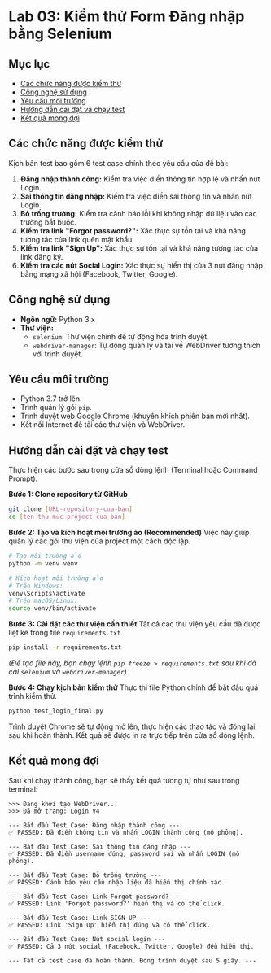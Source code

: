 # Lab 03: Kiểm thử Form Đăng nhập bằng Selenium

## Mục lục
- [Các chức năng được kiểm thử](#các-chức-năng-được-kiểm-thử)
- [Công nghệ sử dụng](#công-nghệ-sử-dụng)
- [Yêu cầu môi trường](#yêu-cầu-môi-trường)
- [Hướng dẫn cài đặt và chạy test](#hướng-dẫn-cài-đặt-và-chạy-test)
- [Kết quả mong đợi](#kết-quả-mong-đợi)

## Các chức năng được kiểm thử
Kịch bản test bao gồm 6 test case chính theo yêu cầu của đề bài:
1.  **Đăng nhập thành công:** Kiểm tra việc điền thông tin hợp lệ và nhấn nút Login.
2.  **Sai thông tin đăng nhập:** Kiểm tra việc điền sai thông tin và nhấn nút Login.
3.  **Bỏ trống trường:** Kiểm tra cảnh báo lỗi khi không nhập dữ liệu vào các trường bắt buộc.
4.  **Kiểm tra link "Forgot password?":** Xác thực sự tồn tại và khả năng tương tác của link quên mật khẩu.
5.  **Kiểm tra link "Sign Up":** Xác thực sự tồn tại và khả năng tương tác của link đăng ký.
6.  **Kiểm tra các nút Social Login:** Xác thực sự hiển thị của 3 nút đăng nhập bằng mạng xã hội (Facebook, Twitter, Google).

## Công nghệ sử dụng
*   **Ngôn ngữ:** Python 3.x
*   **Thư viện:**
    *   `selenium`: Thư viện chính để tự động hóa trình duyệt.
    *   `webdriver-manager`: Tự động quản lý và tải về WebDriver tương thích với trình duyệt.

## Yêu cầu môi trường
-   Python 3.7 trở lên.
-   Trình quản lý gói `pip`.
-   Trình duyệt web Google Chrome (khuyến khích phiên bản mới nhất).
-   Kết nối Internet để tải các thư viện và WebDriver.

## Hướng dẫn cài đặt và chạy test

Thực hiện các bước sau trong cửa sổ dòng lệnh (Terminal hoặc Command Prompt).

**Bước 1: Clone repository từ GitHub**
```bash
git clone [URL-repository-cua-ban]
cd [ten-thu-muc-project-cua-ban]
```

**Bước 2: Tạo và kích hoạt môi trường ảo (Recommended)**
Việc này giúp quản lý các gói thư viện của project một cách độc lập.
```bash
# Tạo môi trường ảo
python -m venv venv

# Kích hoạt môi trường ảo
# Trên Windows:
venv\Scripts\activate
# Trên macOS/Linux:
source venv/bin/activate
```

**Bước 3: Cài đặt các thư viện cần thiết**
Tất cả các thư viện yêu cầu đã được liệt kê trong file `requirements.txt`.
```bash
pip install -r requirements.txt
```
*(Để tạo file này, bạn chạy lệnh `pip freeze > requirements.txt` sau khi đã cài `selenium` và `webdriver-manager`)*

**Bước 4: Chạy kịch bản kiểm thử**
Thực thi file Python chính để bắt đầu quá trình kiểm thử.
```bash
python test_login_final.py
```
Trình duyệt Chrome sẽ tự động mở lên, thực hiện các thao tác và đóng lại sau khi hoàn thành. Kết quả sẽ được in ra trực tiếp trên cửa sổ dòng lệnh.

## Kết quả mong đợi
Sau khi chạy thành công, bạn sẽ thấy kết quả tương tự như sau trong terminal:
```
>>> Đang khởi tạo WebDriver...
>>> Đã mở trang: Login V4

--- Bắt đầu Test Case: Đăng nhập thành công ---
✅ PASSED: Đã điền thông tin và nhấn LOGIN thành công (mô phỏng).

--- Bắt đầu Test Case: Sai thông tin đăng nhập ---
✅ PASSED: Đã điền username đúng, password sai và nhấn LOGIN (mô phỏng).

--- Bắt đầu Test Case: Bỏ trống trường ---
✅ PASSED: Cảnh báo yêu cầu nhập liệu đã hiển thị chính xác.

--- Bắt đầu Test Case: Link Forgot password? ---
✅ PASSED: Link 'Forgot password?' hiển thị và có thể click.

--- Bắt đầu Test Case: Link SIGN UP ---
✅ PASSED: Link 'Sign Up' hiển thị đúng và có thể click.

--- Bắt đầu Test Case: Nút social login ---
✅ PASSED: Cả 3 nút social (Facebook, Twitter, Google) đều hiển thị.

--- Tất cả test case đã hoàn thành. Đóng trình duyệt sau 5 giây. ---
```
